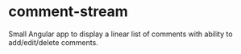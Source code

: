 # comment-stream
Small Angular app to display a linear list of comments with ability to add/edit/delete comments.
